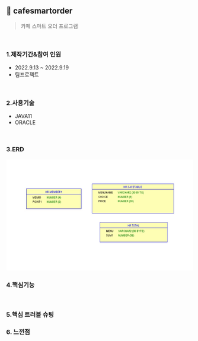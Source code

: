 ## :pushpin: cafesmartorder
>카페 스마트 오더 프로그램 


</br>

### 1.제작기간&참여 인원
* 2022.9.13 ~ 2022.9.19   
* 팀프로젝트

</br>

### 2.사용기술
* JAVA11   
* ORACLE

</br>

### 3.ERD
<img src="./ERD.jpg" width="600" height="300">

</br>

### 4.핵심기능


</br>

### 5.핵심 트러블 슈팅 

### 6. 느낀점



